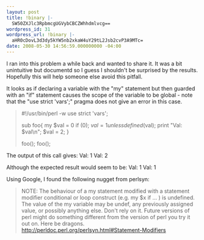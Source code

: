 ```yaml
---
layout: post
title: !binary |-
  SW50ZXJlc3RpbmcgUGVybCBCZWhhdmlvcg==
wordpress_id: 31
wordpress_url: !binary |-
  aHR0cDovL3d3dy5kYW5nb2xkaW4uY29tL2Jsb2cvP3A9MTc=
date: 2008-05-30 14:56:59.000000000 -04:00
---
```

I ran into this problem a while back and wanted to share it. It was a bit unintuitive but documentd so I guess I shouldn't be surprised by the results. Hopefully this will help someone else avoid this pitfall.

It looks as if declaring a variable with the "my" statement but then guarded with an "if" statement causes the scope of the variable to be global - note that the "use strict 'vars';" pragma does not give an error in this case.
<blockquote>#!/usr/bin/perl -w
use strict  'vars';

sub foo{
my $val = 0 if (0);
$val = 1 unless defined($val);
print "Val: $val\n";
$val = 2;
}

foo();
foo();</blockquote>
The output of this call gives:
Val: 1
Val: 2

Although the expected result would seem to be:
Val: 1
Val: 1

Using Google, I found the following nugget from perlsyn:
<blockquote>NOTE: The behaviour of a my statement modified with a statement modifier conditional or loop construct (e.g. my $x if ... ) is undefined. The value of the my variable may be undef, any previously assigned value, or possibly anything else. Don't rely on it. Future versions of perl might do something different from the version of perl you try it out on. Here be dragons.
<a href="http://perldoc.perl.org/perlsyn.html#Statement-Modifiers">http://perldoc.perl.org/perlsyn.html#Statement-Modifiers</a></blockquote>
